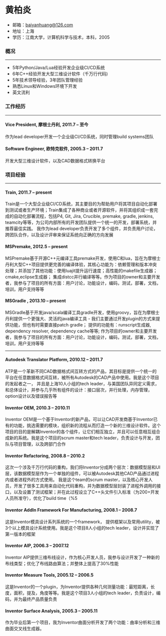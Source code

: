 # 黄柏炎
* 邮箱：baiyanhuang@126.com
* 地址：上海
* 学历：江南大学，计算机科学与技术，本科，2005

### 概况
---
* 5年Python/Java/Lua经验开发企业级CI/CD系统
* 6年C++经验开发大型三维设计软件（千万行代码)
* 5年技术领导经验，3年团队管理经验
* 熟悉Linux和Windows环境下开发
* 英文流利

### 工作经历
---
#### Vice President, 摩根士丹利, 2011.7 – 至今
作为lead developer开发一个企业级CI/CD系统，同时管理build systems团队

#### Software Engineer, 欧特克软件, 2005.3 – 2011.7
开发大型三维设计软件，以及CAD数据格式转换平台

### 项目经验
---
#### Train, 2011.7 – present
Train是一个大型企业级CI/CD系统，其主要目的为帮助用户将其项目自动化部署到测试或者生产环境；Train集成了各种商业或者开源软件，并将其组织成一套完成的自动化部署流程，包括P4, Git, Jira, Crucible, premake, gradle, jenkins, teamcity等等，为公司内部所有的开发团队提供一个统一的开发，部署系统，并推荐最佳实践。 我作为lead developer负责开发了多个组件，并负责用户讨论，跨团队合作，以及设计评审来保证系统向正确的方向发展

#### MSPremake, 2012.5 – present
MSPremake基于开源C++元编译工具premake开发，使用C和lua，旨在为摩根士丹利大型C++项目提供更完善的编译体验，其核心功能为：依赖管理和版本冲突处理；并添加了其他功能：使用luajit提升运行速度；高性能的makefile生成器；cmake,eclipse生成器； 集成distcc并行编译等等。作为项目的owner和主要开发者，我参与了项目的所有方面：用户讨论，功能设计，编码，测试，部署，文档，培训，用户支持等等

#### MSGradle , 2013.10 – present
MSGradle基于开发java/scala编译工具gradle开发，使用groovy，旨在为摩根士丹利提供一个更强大、灵活的java编译工具 - 我们主要通过开发plugin的方式来提供功能，但也有时需要直接patch gradle； 提供的功能有：runscript生成器, dependency resolver, dependency cache等等; 作为项目的owner和主要开发者，我参与了项目的所有方面：用户讨论，功能设计，编码，测试，部署，文档，培训，用户支持等等

---

#### Autodesk Translator Platform, 2010.12 – 2011.7
ATP是一个革新不同CAD数据格式间互转方式的产品，其目标是提供一个统一的平台在任意数据格式间互转，被所有Autodesk的CAD产品中使用。我是这个项目的发起者之一， 并且是上海10人小组的tech leader，与美国团队异同定义需求，和总体设计，并参与几乎所有组件的设计：接口层次，并行处理，内存管理，option设计以及错误报告等

#### Inventor OEM, 2010.3 – 2010.11
Inventor OEM是一个基于Inventor的新产品，可以让CAD开发商基于Inventor已有的功能，挑选需要的模块，组织新的流程从而打造一个新的三维设计软件。这个项目的目的是解耦Inventor的各个组件，让它们相互独立，并且可以任意相互组合成新的系统。我是这个项目的scrum master和tech leader，负责设计与开发，团队与项目管理，以及跨部门合作

#### Inventor Refactoring, 2008.8 – 2010.2 
这次一个涉及千万行代码的重构，我们将Inventor分成两个层次：数据模型层和UI层，该数据模型层作为一个单独的组件，可以被Autodesk其他CAD产品通过进程内或者进程外的方式使用。 我是这个team的scrum master，以及核心开发人员，开发了很多工具用来自动化代码重构，并为数据模型层封装了进程外调用的接口，以及设置了测试框架；并在此过程设立了C++头文件引入标准（为200+开发人员所准守），优化了build time（%5

#### Inventor AddIn Framework For Manufacturing, 2008.1 – 2008.7
这是Inventor模具设计系列系统的一个framework， 提供框架以及常用utility，被3个以上模具设计系统使用。我是这个项目8人小组的tech leader，设计并实现了第一版本的框架

#### Inventor AIP, 2006.3 – 2007.12
Inventor AIP提供三维布线设计，作为核心开发人员，我参与设计开发了一种新的布线类型；优化了布线路由算法；并整体上提高了30%性能

#### Inventor Measure Tools, 2005.12 – 2006.5
这是Inventor的一个plugin，为Inventor提供各种几何测量功能：最短距离，长度，面积，提及，角度等等。我是这个项目3人小组的tech leader，负责设计，编码，并为最终产品质量负责

#### Inventor Surface Analysis, 2005.3 – 2005.11
作为毕业后第一个项目，我为Inventor曲面分析开发了两个功能：曲率分析和三维曲面交叉线生成器。
